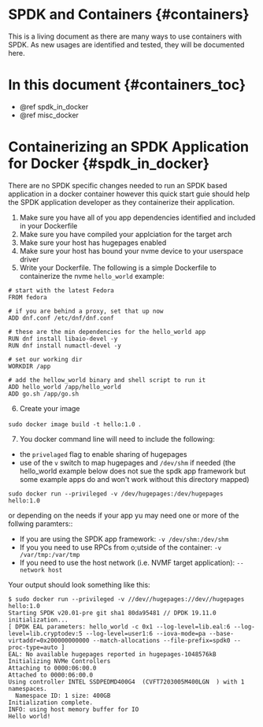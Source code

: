 # SPDK and Containers {#containers}

This is a living document as there are many ways to use containers with
SPDK. As new usages are identified and tested, they will be documented
here.

# In this document {#containers_toc}

* @ref spdk_in_docker
* @ref misc_docker

# Containerizing an SPDK Application for Docker {#spdk_in_docker}

There are no SPDK specific changes needed to run an SPDK based application in
a docker container however this quick start guie should help the SPDK application
developer as they containerize their application.

1) Make sure you have all of you app dependencies identified and included in your Dockerfile
2) Make sure you have compiled your applciation for the target arch
3) Make sure your host has hugepages enabled
4) Make sure your host has bound your nvme device to your userspace driver
5) Write your Dockerfile. The following is a simple Dockerfile to containerize the nvme `hello_world`
example:

~~~{.sh}
# start with the latest Fedora
FROM fedora

# if you are behind a proxy, set that up now
ADD dnf.conf /etc/dnf/dnf.conf

# these are the min dependencies for the hello_world app
RUN dnf install libaio-devel -y
RUN dnf install numactl-devel -y

# set our working dir
WORKDIR /app

# add the hellow_world binary and shell script to run it
ADD hello_world /app/hello_world
ADD go.sh /app/go.sh
~~~

6) Create your image

`sudo docker image build -t hello:1.0 `.

7) You docker command line will need to include the following:
- the `privelaged` flag to enable sharing of hugepages
- use of the `v` switch to map hugepages and `/dev/shm` if needed (the
hello_world example below does not sue the spdk app framework but some
example apps do and won't work without this directory mapped)

`sudo docker run --privileged -v /dev/hugepages:/dev/hugepages hello:1.0`

or depending on the needs if your app yu may need one or more of the follwing paramters::

- If you are using the SPDK app framework: `-v /dev/shm:/dev/shm`
- If you you need to use RPCs from o;utside of the container: `-v /var/tmp:/var/tmp`
- If you need to use the host network (i.e. NVMF target application): `--network host`

Your output should look something like this:

~~~{.sh}
$ sudo docker run --privileged -v //dev//hugepages://dev//hugepages hello:1.0
Starting SPDK v20.01-pre git sha1 80da95481 // DPDK 19.11.0 initialization...
[ DPDK EAL parameters: hello_world -c 0x1 --log-level=lib.eal:6 --log-level=lib.cryptodev:5 --log-level=user1:6 --iova-mode=pa --base-virtaddr=0x200000000000 --match-allocations --file-prefix=spdk0 --proc-type=auto ]
EAL: No available hugepages reported in hugepages-1048576kB
Initializing NVMe Controllers
Attaching to 0000:06:00.0
Attached to 0000:06:00.0
Using controller INTEL SSDPEDMD400G4  (CVFT7203005M400LGN  ) with 1 namespaces.
  Namespace ID: 1 size: 400GB
Initialization complete.
INFO: using host memory buffer for IO
Hello world!
~~~
